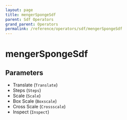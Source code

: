 ```yaml
---
layout: page
title: mengerSpongeSdf
parent: Sdf Operators
grand_parent: Operators
permalink: /reference/operators/sdf/mengerSpongeSdf
---
```


# mengerSpongeSdf

## Parameters

* Translate (`Translate`)
* Steps (`Steps`)
* Scale (`Scale`)
* Box Scale (`Boxscale`)
* Cross Scale (`Crossscale`)
* Inspect (`Inspect`)
